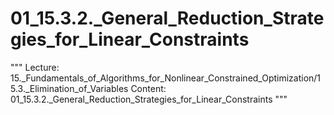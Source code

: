 # 01_15.3.2._General_Reduction_Strategies_for_Linear_Constraints

"""
Lecture: 15._Fundamentals_of_Algorithms_for_Nonlinear_Constrained_Optimization/15.3._Elimination_of_Variables
Content: 01_15.3.2._General_Reduction_Strategies_for_Linear_Constraints
"""

